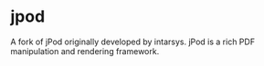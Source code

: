 # jpod
A fork of jPod originally developed by intarsys. jPod is a rich PDF manipulation and rendering framework. 
